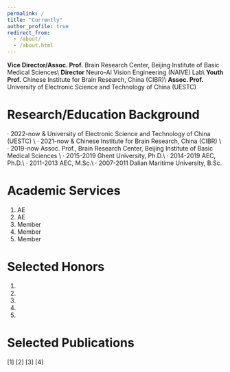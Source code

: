 ```yaml
---
permalink: /
title: "Currently"
author_profile: true
redirect_from: 
  - /about/
  - /about.html
---
```


**Vice Director/Assoc. Prof.** Brain Research Center, Beijing Institute of Basic Medical Sciences\\
**Director**                   Neuro-AI Vision Engineering (NAIVE) Lab\\
**Youth Prof.**                Chinese Institute for Brain Research, China (CIBR)\\
**Assoc. Prof.**               University of Electronic Science and Technology of China (UESTC)



Research/Education Background
======
· 2022-now    \& University of Electronic Science and Technology of China (UESTC) \\
· 2021-now    \& Chinese Institute for Brain Research, China (CIBR) \\
· 2019-now    Assoc. Prof., Brain Research Center, Beijing Institute of Basic Medical Sciences \\
· 2015-2019   Ghent University, Ph.D.\\
· 2014-2019   AEC, Ph.D.\\
· 2011-2013   AEC, M.Sc.\\
· 2007-2011   Dalian Maritime University, B.Sc.



Academic Services
====== 
1. AE
2. AE
3. Member
4. Member
5. Member


Selected Honors
====== 
1. 
2. 
3. 
4. 
5. 


Selected Publications
====== 
[1] 
[2]
[3] 
[4]
